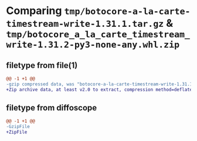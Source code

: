 # Comparing `tmp/botocore-a-la-carte-timestream-write-1.31.1.tar.gz` & `tmp/botocore_a_la_carte_timestream_write-1.31.2-py3-none-any.whl.zip`

## filetype from file(1)

```diff
@@ -1 +1 @@
-gzip compressed data, was "botocore-a-la-carte-timestream-write-1.31.1.tar", last modified: Sat Jul  8 01:42:44 2023, max compression
+Zip archive data, at least v2.0 to extract, compression method=deflate
```

## filetype from diffoscope

```diff
@@ -1 +1 @@
-GzipFile
+ZipFile
```

